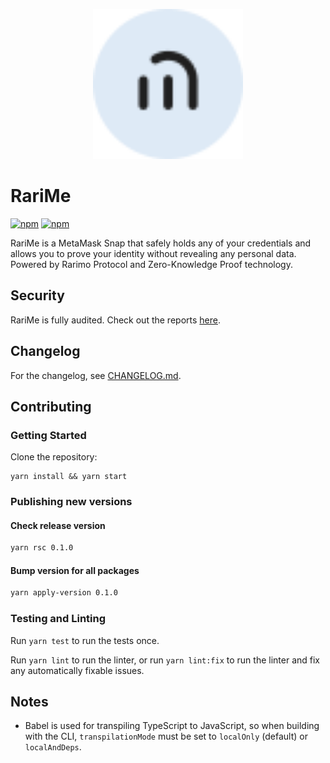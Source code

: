 <p align="center">
    <img src="https://github.com/rarimo/rarime/blob/6efa918aeb21d7c5e154e20b048754f417ce0f16/packages/snap/images/icon.svg" alt="RariMe logo" width="240"/>
</p>





# RariMe
[![npm](https://img.shields.io/npm/v/%40rarimo%2Frarime)](https://www.npmjs.com/package/@rarimo/rarime)
[![npm](https://img.shields.io/npm/dm/%40rarimo%2Frarime)](https://npm-stat.com/charts.html?package=%40rarimo%2Frarime)

RariMe is a MetaMask Snap that safely holds any of your credentials and allows you to prove your identity without revealing any personal data. Powered by Rarimo Protocol and Zero-Knowledge Proof technology.

## Security

RariMe is fully audited. Check out the reports [here](./audits/).

## Changelog

For the changelog, see [CHANGELOG.md](https://github.com/rarimo/rarime/blob/main/CHANGELOG.md).

## Contributing

### Getting Started

Clone the repository:

```shell
yarn install && yarn start
```

### Publishing new versions

#### Check release version

```bash
yarn rsc 0.1.0
```

#### Bump version for all packages

```bash
yarn apply-version 0.1.0
```

### Testing and Linting

Run `yarn test` to run the tests once.

Run `yarn lint` to run the linter, or run `yarn lint:fix` to run the linter and fix any automatically fixable issues.
## Notes

- Babel is used for transpiling TypeScript to JavaScript, so when building with the CLI,
  `transpilationMode` must be set to `localOnly` (default) or `localAndDeps`.
